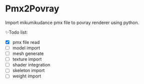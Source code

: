 # Pmx2Povray
Import mikumikudance pmx file to povray renderer using python.

✨Todo list:
- [x] pmx file read
- [ ] model import
- [ ] mesh generate
- [ ] texture import
- [ ] shader integration
- [ ] skeleton import
- [ ] weight import
